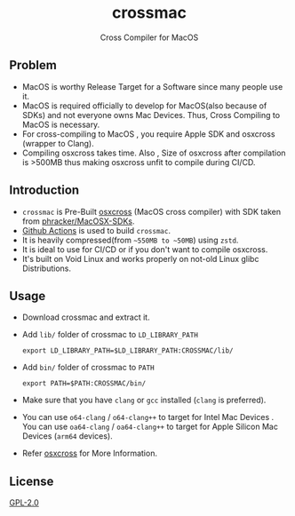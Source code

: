 <h1 align="center">crossmac</h1> 
<p align="center">Cross Compiler for MacOS</p>

## Problem
* MacOS is worthy Release Target for a Software since many people use it.
* MacOS is required officially to develop for MacOS(also because of SDKs) and not everyone owns Mac Devices. Thus, Cross Compiling to MacOS is necessary.
* For cross-compiling to MacOS , you require Apple SDK and osxcross (wrapper to Clang).
* Compiling osxcross takes time. Also , Size of osxcross after compilation is >500MB thus making osxcross unfit to compile during CI/CD.

## Introduction
* `crossmac` is Pre-Built [osxcross](https://github.com/tpoechtrager/osxcross) (MacOS cross compiler) with SDK taken from [phracker/MacOSX-SDKs](https://github.com/phracker/MacOSX-SDKs). 
* [Github Actions](https://github.com/features/actions) is used to build `crossmac`.
* It is heavily compressed(from `~550MB to ~50MB`) using `zstd`. 
* It is ideal to use for CI/CD or if you don't want to compile osxcross.
* It's built on Void Linux and works properly on not-old Linux glibc Distributions.

## Usage
* Download crossmac and extract it.
* Add `lib/` folder of crossmac to `LD_LIBRARY_PATH`

  `export LD_LIBRARY_PATH=$LD_LIBRARY_PATH:CROSSMAC/lib/` 
* Add `bin/` folder of crossmac to `PATH`

  `export PATH=$PATH:CROSSMAC/bin/`
* Make sure that you have `clang` or `gcc` installed (`clang` is preferred).
* You can use `o64-clang` / `o64-clang++` to target for Intel Mac Devices . You can use `oa64-clang` / `oa64-clang++` to target for Apple Silicon Mac Devices (`arm64` devices).
* Refer [osxcross](https://github.com/tpoechtrager/osxcross) for More Information.

## License
[GPL-2.0](LICENSE)
